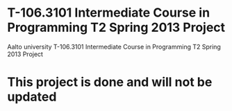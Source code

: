 T-106.3101 Intermediate Course in Programming T2 Spring 2013 Project
=======
Aalto university T-106.3101 Intermediate Course in Programming T2 Spring 2013 Project

# This project is done and will not be updated
